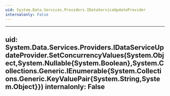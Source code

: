 ```yaml
---
uid: System.Data.Services.Providers.IDataServiceUpdateProvider
internalonly: False
---
```


---
uid: System.Data.Services.Providers.IDataServiceUpdateProvider.SetConcurrencyValues(System.Object,System.Nullable{System.Boolean},System.Collections.Generic.IEnumerable{System.Collections.Generic.KeyValuePair{System.String,System.Object}})
internalonly: False
---
